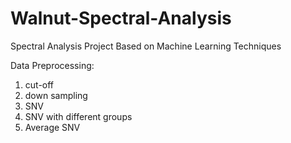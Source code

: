 # Walnut-Spectral-Analysis
Spectral Analysis Project Based on Machine Learning Techniques

Data Preprocessing: 
1. cut-off
2. down sampling
3. SNV
4. SNV with different groups
5. Average SNV
